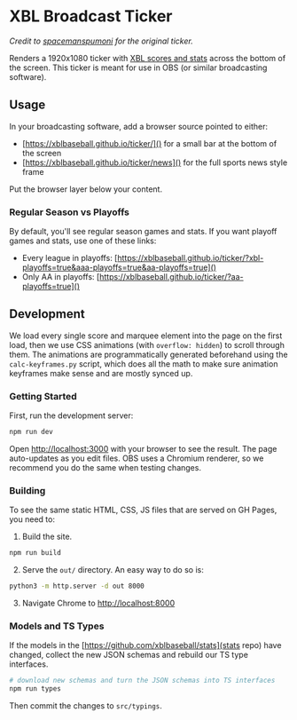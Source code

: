# XBL Broadcast Ticker

_Credit to [spacemanspumoni](https://github.com/spacemanspumoni/xbl-ticker) for the original ticker._

Renders a 1920x1080 ticker with [XBL scores and stats](https://www.xblbaseball.com) across the bottom of the screen. This ticker is meant for use in OBS (or similar broadcasting software).

## Usage

In your broadcasting software, add a browser source pointed to either:

* [https://xblbaseball.github.io/ticker/]() for a small bar at the bottom of the screen
* [https://xblbaseball.github.io/ticker/news]() for the full sports news style frame

Put the browser layer below your content.

### Regular Season vs Playoffs

By default, you'll see regular season games and stats. If you want playoff games and stats, use one of these links:

* Every league in playoffs: [https://xblbaseball.github.io/ticker/?xbl-playoffs=true&aaa-playoffs=true&aa-playoffs=true]()
* Only AA in playoffs: [https://xblbaseball.github.io/ticker/?aa-playoffs=true]()

## Development

We load every single score and marquee element into the page on the first load, then we use CSS animations (with `overflow: hidden`) to scroll through them. The animations are programmatically generated beforehand using the `calc-keyframes.py` script, which does all the math to make sure animation keyframes make sense and are mostly synced up.

### Getting Started

First, run the development server:

```bash
npm run dev
```

Open [http://localhost:3000](http://localhost:3000) with your browser to see the result. The page auto-updates as you edit files. OBS uses a Chromium renderer, so we recommend you do the same when testing changes.

### Building

To see the same static HTML, CSS, JS files that are served on GH Pages, you need to:

1. Build the site.
  ```bash
  npm run build
  ```
2. Serve the `out/` directory. An easy way to do so is:
  ```bash
  python3 -m http.server -d out 8000
  ```
3. Navigate Chrome to [http://localhost:8000](http://localhost:8000)

### Models and TS Types

If the models in the [https://github.com/xblbaseball/stats](stats repo) have changed, collect the new JSON schemas and rebuild our TS type interfaces.

```sh
# download new schemas and turn the JSON schemas into TS interfaces
npm run types
```

Then commit the changes to `src/typings`.
